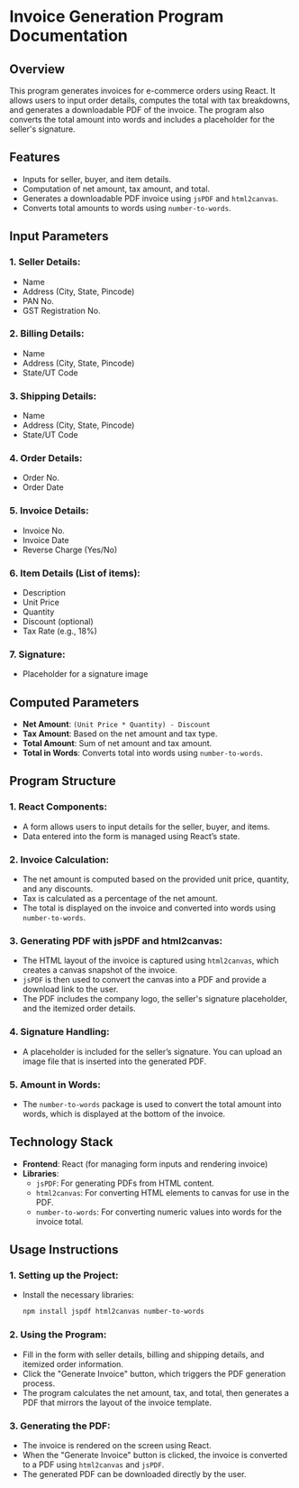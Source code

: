 # **Invoice Generation Program Documentation**

## **Overview**
This program generates invoices for e-commerce orders using React. It allows users to input order details, computes the total with tax breakdowns, and generates a downloadable PDF of the invoice. The program also converts the total amount into words and includes a placeholder for the seller's signature.

## **Features**
- Inputs for seller, buyer, and item details.
- Computation of net amount, tax amount, and total.
- Generates a downloadable PDF invoice using `jsPDF` and `html2canvas`.
- Converts total amounts to words using `number-to-words`.

## **Input Parameters**
### 1. **Seller Details**:
   - Name
   - Address (City, State, Pincode)
   - PAN No.
   - GST Registration No.

### 2. **Billing Details**:
   - Name
   - Address (City, State, Pincode)
   - State/UT Code

### 3. **Shipping Details**:
   - Name
   - Address (City, State, Pincode)
   - State/UT Code

### 4. **Order Details**:
   - Order No.
   - Order Date

### 5. **Invoice Details**:
   - Invoice No.
   - Invoice Date
   - Reverse Charge (Yes/No)

### 6. **Item Details** (List of items):
   - Description
   - Unit Price
   - Quantity
   - Discount (optional)
   - Tax Rate (e.g., 18%)

### 7. **Signature**:
   - Placeholder for a signature image

## **Computed Parameters**
- **Net Amount**: `(Unit Price * Quantity) - Discount`
- **Tax Amount**: Based on the net amount and tax type.
- **Total Amount**: Sum of net amount and tax amount.
- **Total in Words**: Converts total into words using `number-to-words`.

## **Program Structure**

### 1. **React Components**:
   - A form allows users to input details for the seller, buyer, and items.
   - Data entered into the form is managed using React’s state.

### 2. **Invoice Calculation**:
   - The net amount is computed based on the provided unit price, quantity, and any discounts.
   - Tax is calculated as a percentage of the net amount.
   - The total is displayed on the invoice and converted into words using `number-to-words`.

### 3. **Generating PDF with jsPDF and html2canvas**:
   - The HTML layout of the invoice is captured using `html2canvas`, which creates a canvas snapshot of the invoice.
   - `jsPDF` is then used to convert the canvas into a PDF and provide a download link to the user.
   - The PDF includes the company logo, the seller's signature placeholder, and the itemized order details.

### 4. **Signature Handling**:
   - A placeholder is included for the seller’s signature. You can upload an image file that is inserted into the generated PDF.

### 5. **Amount in Words**:
   - The `number-to-words` package is used to convert the total amount into words, which is displayed at the bottom of the invoice.

## **Technology Stack**
- **Frontend**: React (for managing form inputs and rendering invoice)
- **Libraries**:
   - `jsPDF`: For generating PDFs from HTML content.
   - `html2canvas`: For converting HTML elements to canvas for use in the PDF.
   - `number-to-words`: For converting numeric values into words for the invoice total.

## **Usage Instructions**

### 1. **Setting up the Project**:
   - Install the necessary libraries:
     ```bash
     npm install jspdf html2canvas number-to-words
     ```

### 2. **Using the Program**:
   - Fill in the form with seller details, billing and shipping details, and itemized order information.
   - Click the "Generate Invoice" button, which triggers the PDF generation process.
   - The program calculates the net amount, tax, and total, then generates a PDF that mirrors the layout of the invoice template.

### 3. **Generating the PDF**:
   - The invoice is rendered on the screen using React.
   - When the "Generate Invoice" button is clicked, the invoice is converted to a PDF using `html2canvas` and `jsPDF`.
   - The generated PDF can be downloaded directly by the user.


